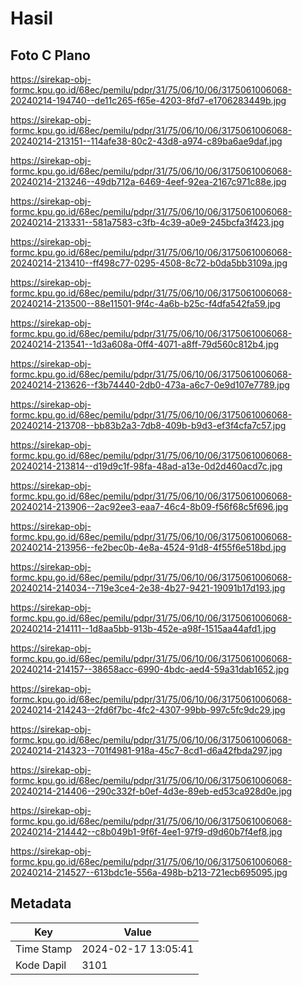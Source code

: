 # Hasil

## Foto C Plano

https://sirekap-obj-formc.kpu.go.id/68ec/pemilu/pdpr/31/75/06/10/06/3175061006068-20240214-194740--de11c265-f65e-4203-8fd7-e1706283449b.jpg

https://sirekap-obj-formc.kpu.go.id/68ec/pemilu/pdpr/31/75/06/10/06/3175061006068-20240214-213151--114afe38-80c2-43d8-a974-c89ba6ae9daf.jpg

https://sirekap-obj-formc.kpu.go.id/68ec/pemilu/pdpr/31/75/06/10/06/3175061006068-20240214-213246--49db712a-6469-4eef-92ea-2167c971c88e.jpg

https://sirekap-obj-formc.kpu.go.id/68ec/pemilu/pdpr/31/75/06/10/06/3175061006068-20240214-213331--581a7583-c3fb-4c39-a0e9-245bcfa3f423.jpg

https://sirekap-obj-formc.kpu.go.id/68ec/pemilu/pdpr/31/75/06/10/06/3175061006068-20240214-213410--ff498c77-0295-4508-8c72-b0da5bb3109a.jpg

https://sirekap-obj-formc.kpu.go.id/68ec/pemilu/pdpr/31/75/06/10/06/3175061006068-20240214-213500--88e11501-9f4c-4a6b-b25c-f4dfa542fa59.jpg

https://sirekap-obj-formc.kpu.go.id/68ec/pemilu/pdpr/31/75/06/10/06/3175061006068-20240214-213541--1d3a608a-0ff4-4071-a8ff-79d560c812b4.jpg

https://sirekap-obj-formc.kpu.go.id/68ec/pemilu/pdpr/31/75/06/10/06/3175061006068-20240214-213626--f3b74440-2db0-473a-a6c7-0e9d107e7789.jpg

https://sirekap-obj-formc.kpu.go.id/68ec/pemilu/pdpr/31/75/06/10/06/3175061006068-20240214-213708--bb83b2a3-7db8-409b-b9d3-ef3f4cfa7c57.jpg

https://sirekap-obj-formc.kpu.go.id/68ec/pemilu/pdpr/31/75/06/10/06/3175061006068-20240214-213814--d19d9c1f-98fa-48ad-a13e-0d2d460acd7c.jpg

https://sirekap-obj-formc.kpu.go.id/68ec/pemilu/pdpr/31/75/06/10/06/3175061006068-20240214-213906--2ac92ee3-eaa7-46c4-8b09-f56f68c5f696.jpg

https://sirekap-obj-formc.kpu.go.id/68ec/pemilu/pdpr/31/75/06/10/06/3175061006068-20240214-213956--fe2bec0b-4e8a-4524-91d8-4f55f6e518bd.jpg

https://sirekap-obj-formc.kpu.go.id/68ec/pemilu/pdpr/31/75/06/10/06/3175061006068-20240214-214034--719e3ce4-2e38-4b27-9421-19091b17d193.jpg

https://sirekap-obj-formc.kpu.go.id/68ec/pemilu/pdpr/31/75/06/10/06/3175061006068-20240214-214111--1d8aa5bb-913b-452e-a98f-1515aa44afd1.jpg

https://sirekap-obj-formc.kpu.go.id/68ec/pemilu/pdpr/31/75/06/10/06/3175061006068-20240214-214157--38658acc-6990-4bdc-aed4-59a31dab1652.jpg

https://sirekap-obj-formc.kpu.go.id/68ec/pemilu/pdpr/31/75/06/10/06/3175061006068-20240214-214243--2fd6f7bc-4fc2-4307-99bb-997c5fc9dc29.jpg

https://sirekap-obj-formc.kpu.go.id/68ec/pemilu/pdpr/31/75/06/10/06/3175061006068-20240214-214323--701f4981-918a-45c7-8cd1-d6a42fbda297.jpg

https://sirekap-obj-formc.kpu.go.id/68ec/pemilu/pdpr/31/75/06/10/06/3175061006068-20240214-214406--290c332f-b0ef-4d3e-89eb-ed53ca928d0e.jpg

https://sirekap-obj-formc.kpu.go.id/68ec/pemilu/pdpr/31/75/06/10/06/3175061006068-20240214-214442--c8b049b1-9f6f-4ee1-97f9-d9d60b7f4ef8.jpg

https://sirekap-obj-formc.kpu.go.id/68ec/pemilu/pdpr/31/75/06/10/06/3175061006068-20240214-214527--613bdc1e-556a-498b-b213-721ecb695095.jpg


## Metadata

| Key        | Value               |
| ---------- | ------------------- |
| Time Stamp | 2024-02-17 13:05:41 |
| Kode Dapil | 3101                |



